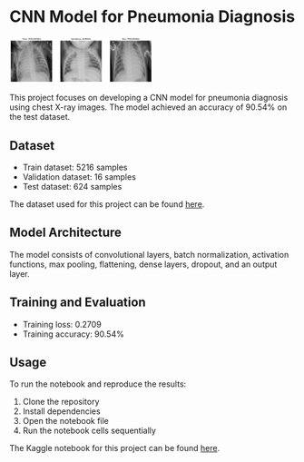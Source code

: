 # CNN Model for Pneumonia Diagnosis

<img src="/1.png" alt="Data Sample" width="50%">


This project focuses on developing a CNN model for pneumonia diagnosis using chest X-ray images. The model achieved an accuracy of 90.54% on the test dataset.

## Dataset

- Train dataset: 5216 samples
- Validation dataset: 16 samples
- Test dataset: 624 samples

The dataset used for this project can be found [here](https://www.kaggle.com/datasets/paultimothymooney/chest-xray-pneumonia).

## Model Architecture

The model consists of convolutional layers, batch normalization, activation functions, max pooling, flattening, dense layers, dropout, and an output layer.

## Training and Evaluation

- Training loss: 0.2709
- Training accuracy: 90.54%

## Usage

To run the notebook and reproduce the results:

1. Clone the repository
2. Install dependencies
3. Open the notebook file
4. Run the notebook cells sequentially

The Kaggle notebook for this project can be found [here](https://www.kaggle.com/code/alireza1h/cnn-model-for-pneumonia-diagnosis).
